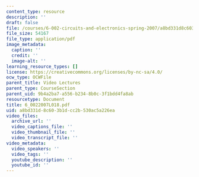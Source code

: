 ```yaml
---
content_type: resource
description: ''
draft: false
file: /courses/6-002-circuits-and-electronics-spring-2007/a8bd331d8c603b1dcc2b530ac5a226ea_6_0022007L018.pdf
file_size: 54167
file_type: application/pdf
image_metadata:
  caption: ''
  credit: ''
  image-alt: ''
learning_resource_types: []
license: https://creativecommons.org/licenses/by-nc-sa/4.0/
ocw_type: OCWFile
parent_title: Video Lectures
parent_type: CourseSection
parent_uid: 9b4a2ba7-a556-b234-8b0c-3f1bdd4fa8ab
resourcetype: Document
title: 6_0022007L018.pdf
uid: a8bd331d-8c60-3b1d-cc2b-530ac5a226ea
video_files:
  archive_url: ''
  video_captions_file: ''
  video_thumbnail_file: ''
  video_transcript_file: ''
video_metadata:
  video_speakers: ''
  video_tags: ''
  youtube_description: ''
  youtube_id: ''
---
```

